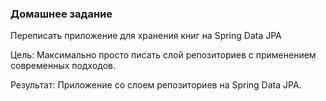 ﻿### Домашнее задание

Переписать приложение для хранения книг на Spring Data JPA

Цель: Максимально просто писать слой репозиториев с применением современных подходов.

Результат: Приложение со слоем репозиториев на Spring Data JPA.
